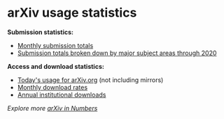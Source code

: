 arXiv usage statistics
======================

**Submission statistics:**

-   [Monthly submission totals](/stats/monthly_submissions)
-   [Submission totals broken down by major subject areas through 2020](stats/2020_by_area/index)

**Access and download statistics:**

-   [Today's usage for arXiv.org](/stats/today) (not
    including mirrors)
-   [Monthly download rates](/stats/monthly_downloads)
-   [Annual institutional downloads](about/reports/2020_usage)

_Explore more [arXiv in Numbers](about/reports/2020_usage)_
